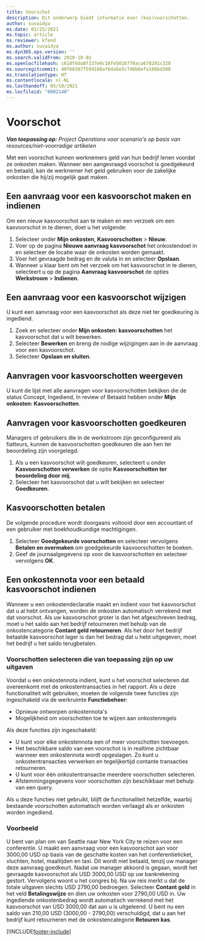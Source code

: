 ```yaml
---
title: Voorschot
description: Dit onderwerp biedt informatie over (kas)voorschotten.
author: suvaidya
ms.date: 03/25/2021
ms.topic: article
ms.reviewer: kfend
ms.author: suvaidya
ms.dyn365.ops.version: ''
ms.search.validFrom: 2020-10-01
ms.openlocfilehash: c610fdda8f337e0c16fe5010770aca678201c328
ms.sourcegitcommit: 40f68387f594180af64a5e5c748b6efa188bd300
ms.translationtype: HT
ms.contentlocale: nl-NL
ms.lasthandoff: 05/10/2021
ms.locfileid: "6002140"
---
```

# <a name="cash-advance"></a>Voorschot

_**Van toepassing op:** Project Operations voor scenario's op basis van resources/niet-voorradige artikelen_

Met een voorschot kunnen werknemers geld van hun bedrijf lenen voordat ze onkosten maken. Wanneer een aangevraagd voorschot is goedgekeurd en betaald, kan de werknemer het geld gebruiken voor de zakelijke onkosten die hij/zij mogelijk gaat maken. 

## <a name="create-and-submit-a-cash-advance-request"></a>Een aanvraag voor een kasvoorschot maken en indienen
Om een nieuw kasvoorschot aan te maken en een verzoek om een kasvoorschot in te dienen, doet u het volgende: 

1. Selecteer onder **Mijn onkosten**, **Kasvoorschotten** > **Nieuw**. 
2. Voer op de pagina **Nieuwe aanvraag kasvoorschot** het onkostendoel in en selecteer de locatie waar de onkosten worden gemaakt.
3. Voer het gevraagde bedrag en de valuta in en selecteer **Opslaan**. 
4. Wanneer u klaar bent om het verzoek om het kasvoorschot in te dienen, selecteert u op de pagina **Aanvraag kasvoorschot** de opties **Werkstroom** > **Indienen**.

## <a name="modify-a-cash-advance-request"></a>Een aanvraag voor een kasvoorschot wijzigen

U kunt een aanvraag voor een kasvoorschot als deze niet ter goedkeuring is ingediend.

1. Zoek en selecteer onder **Mijn onkosten: kasvoorschotten** het kasvoorschot dat u wilt bewerken.
2. Selecteer **Bewerken** en breng de nodige wijzigingen aan in de aanvraag voor een kasvoorschot. 
3. Selecteer **Opslaan en sluiten**.


## <a name="view-cash-advance-requests"></a>Aanvragen voor kasvoorschotten weergeven
U kunt de lijst met alle aanvragen voor kasvoorschotten bekijken die de status Concept, Ingediend, In review of Betaald hebben onder **Mijn onkosten: Kasvoorschotten**. 

## <a name="approve-cash-advance-requests"></a>Aanvragen voor kasvoorschotten goedkeuren

Managers of gebruikers die in de werkstroom zijn geconfigureerd als fiatteurs, kunnen de kasvoorschotten goedkeuren die aan hen ter beoordeling zijn voorgelegd. 

1. Als u een kasvoorschot wilt goedkeuren, selecteert u onder **Kasvoorschotten verwerken** de optie **Kasvoorschotten ter beoordeling door mij**.
2. Selecteer het kasvoorschot dat u wilt bekijken en selecteer **Goedkeuren**.  

## <a name="pay-cash-advances"></a>Kasvoorschotten betalen 
De volgende procedure wordt doorgaans voltooid door een accountant of een gebruiker met boekhoudkundige machtigingen.

1. Selecteer **Goedgekeurde voorschotten** en selecteer vervolgens **Betalen en overmaken** om goedgekeurde kasvoorschotten te boeken.  
2. Geef de journaalgegevens op voor de kasvoorschotten en selecteer vervolgens **OK**. 

## <a name="submit-an-expense-report-against-a-paid-cash-advance"></a>Een onkostennota voor een betaald kasvoorschot indienen 

Wanneer u een onkostendeclaratie maakt en indient voor het kasvoorschot dat u al hebt ontvangen, worden de onkosten automatisch verrekend met dat voorschot. Als uw kasvoorschot groter is dan het afgeschreven bedrag, moet u het saldo aan het bedrijf retourneren met behulp van de onkostencategorie **Contant geld retourneren**. Als het door het bedrijf betaalde kasvoorschot lager is dan het bedrag dat u hebt uitgegeven, moet het bedrijf u het saldo terugbetalen. 

### <a name="select-cash-advances-that-apply-to-your-expenses"></a>Voorschotten selecteren die van toepassing zijn op uw uitgaven
Voordat u een onkostennota indient, kunt u het voorschot selecteren dat overeenkomt met de onkostentransacties in het rapport. Als u deze functionaliteit wilt gebruiken, moeten de volgende twee functies zijn ingeschakeld via de werkruimte **Functiebeheer**:

  - Opnieuw ontworpen onkostennota's
  - Mogelijkheid om voorschotten toe te wijzen aan onkostenregels
 
 Als deze functies zijn ingeschakeld:
 
  - U kunt voor elke onkostennota een of meer voorschotten toevoegen.
  - Het beschikbare saldo van een voorschot is in realtime zichtbaar wanneer een onkostennota wordt opgeslagen. Zo kunt u onkostentransacties verwerken en tegelijkertijd contante transacties retourneren.
  - U kunt voor één onkostentransactie meerdere voorschotten selecteren.
  - Afstemmingsgegevens voor voorschotten zijn beschikbaar met behulp van een query. 
 
Als u deze functies niet gebruikt, blijft de functionaliteit hetzelfde, waarbij bestaande voorschotten automatisch worden verlaagd als er onkosten worden ingediend.

### <a name="example"></a>Voorbeeld 
U bent van plan om van Seattle naar New York City te reizen voor een conferentie. U maakt een aanvraag voor een kasvoorschot aan voor 3000,00 USD op basis van de geschatte kosten van het conferentieticket, vluchten, hotel, maaltijden en taxi. Dit wordt niet betaald, tenzij uw manager deze aanvraag goedkeurt. Nadat uw manager akkoord is gegaan, wordt het gevraagde kasvoorschot als USD 3000,00 USD op uw bankrekening gestort. Vervolgens woont u het congres bij. Na uw reis merkt u dat de totale uitgaven slechts USD 2790,00 bedroegen. Selecteer **Contant geld** in het veld **Betalingswijze** en dien uw onkosten voor 2790,00 USD in. Uw ingediende onkostenbedrag wordt automatisch verrekend met het kasvoorschot van USD 3000,00 dat aan u is uitgeleend. U bent nu een saldo van 210,00 USD (3000,00 - 2790,00) verschuldigd, dat u aan het bedrijf kunt retourneren met de onkostencategorie **Retouren kas**.



[!INCLUDE[footer-include](../includes/footer-banner.md)]
